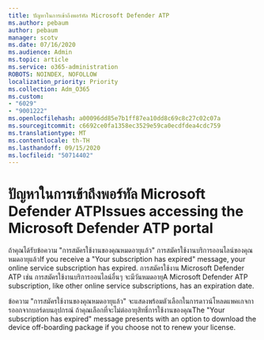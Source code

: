 ```yaml
---
title: ปัญหาในการเข้าถึงพอร์ทัล Microsoft Defender ATP
ms.author: pebaum
author: pebaum
manager: scotv
ms.date: 07/16/2020
ms.audience: Admin
ms.topic: article
ms.service: o365-administration
ROBOTS: NOINDEX, NOFOLLOW
localization_priority: Priority
ms.collection: Adm_O365
ms.custom:
- "6029"
- "9001222"
ms.openlocfilehash: a00096dd85e7b1ff87ea10dd8c69c8c27c02c07a
ms.sourcegitcommit: c6692ce0fa1358ec3529e59ca0ecdfdea4cdc759
ms.translationtype: MT
ms.contentlocale: th-TH
ms.lasthandoff: 09/15/2020
ms.locfileid: "50714402"
---
```

# <a name="issues-accessing-the-microsoft-defender-atp-portal"></a><span data-ttu-id="fa701-102">ปัญหาในการเข้าถึงพอร์ทัล Microsoft Defender ATP</span><span class="sxs-lookup"><span data-stu-id="fa701-102">Issues accessing the Microsoft Defender ATP portal</span></span>

<span data-ttu-id="fa701-103">ถ้าคุณได้รับข้อความ "การสมัครใช้งานของคุณหมดอายุแล้ว" การสมัครใช้งานบริการออนไลน์ของคุณหมดอายุแล้ว</span><span class="sxs-lookup"><span data-stu-id="fa701-103">If you receive a "Your subscription has expired" message, your online service subscription has expired.</span></span> <span data-ttu-id="fa701-104">การสมัครใช้งาน Microsoft Defender ATP เช่น การสมัครใช้งานบริการออนไลน์อื่นๆ จะมีวันหมดอายุ</span><span class="sxs-lookup"><span data-stu-id="fa701-104">A Microsoft Defender ATP subscription, like other online service subscriptions, has an expiration date.</span></span>

<span data-ttu-id="fa701-105">ข้อความ "การสมัครใช้งานของคุณหมดอายุแล้ว" จะแสดงพร้อมตัวเลือกในการดาวน์โหลดแพคเกจการออกจากบอร์ดบนอุปกรณ์ ถ้าคุณเลือกที่จะไม่ต่ออายุสิทธิ์การใช้งานของคุณ</span><span class="sxs-lookup"><span data-stu-id="fa701-105">The "Your subscription has expired" message presents with an option to download the device off-boarding package if you choose not to renew your license.</span></span>